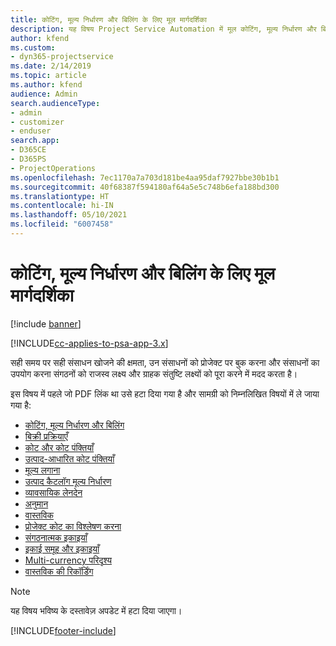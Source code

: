 ```yaml
---
title: कोटिंग, मूल्य निर्धारण और बिलिंग के लिए मूल मार्गदर्शिका
description: यह विषय Project Service Automation में मूल कोटिंग, मूल्य निर्धारण और बिलिंग के बारे में जानकारी प्रदान करता है।
author: kfend
ms.custom:
- dyn365-projectservice
ms.date: 2/14/2019
ms.topic: article
ms.author: kfend
audience: Admin
search.audienceType:
- admin
- customizer
- enduser
search.app:
- D365CE
- D365PS
- ProjectOperations
ms.openlocfilehash: 7ec1170a7a703d181be4aa95daf7927bbe30b1b1
ms.sourcegitcommit: 40f68387f594180af64a5e5c748b6efa188bd300
ms.translationtype: HT
ms.contentlocale: hi-IN
ms.lasthandoff: 05/10/2021
ms.locfileid: "6007458"
---
```

# <a name="basic-guide-to-quoting-pricing-and-billing"></a>कोटिंग, मूल्य निर्धारण और बिलिंग के लिए मूल मार्गदर्शिका

[!include [banner](../../includes/psa-now-project-operations.md)]

[!INCLUDE[cc-applies-to-psa-app-3.x](../../includes/cc-applies-to-psa-app-3x.md)]

सही समय पर सही संसाधन खोजने की क्षमता, उन संसाधनों को प्रोजेक्ट पर बुक करना और संसाधनों का उपयोग करना संगठनों को राजस्व लक्ष्य और ग्राहक संतुष्टि लक्ष्यों को पूरा करने में मदद करता है। 

इस विषय में पहले जो PDF लिंक था उसे हटा दिया गया है और सामग्री को निम्नलिखित विषयों में ले जाया गया है:

- [कोटिंग, मूल्य निर्धारण और बिलिंग](../quote-bill-price.md)
- [बिक्री प्रक्रियाएँ](../basic-sales-process.md)
- [कोट और कोट पंक्तियाँ](../basic-quote-lines.md)
- [उत्पाद-आधारित कोट पंक्तियाँ](../product-based-quote-lines.md)
- [मूल्य लगाना](../basic-pricing.md)
- [उत्पाद कैटलॉग मूल्य निर्धारण](../product-catalog-pricing.md)
- [व्यावसायिक लेनदेन](../basic-business-transactions.md)
- [अनुमान](../estimates.md)
- [वास्तविक](../actuals.md)
- [प्रोजेक्ट कोट का विश्लेषण करना](../basic-analyzing-quotes.md)
- [संगठनात्मक इकाइयाँ](../advanced-organizational.md)
- [इकाई समूह और इकाइयाँ](../advanced-units.md)
- [Multi-currency परिदृश्य](../advanced-currency.md)
- [वास्तविक की रिकॉर्डिंग](../advanced-actuals.md)

> [!NOTE]
> यह विषय भविष्य के दस्तावेज़ अपडेट में हटा दिया जाएगा। 


[!INCLUDE[footer-include](../../includes/footer-banner.md)]